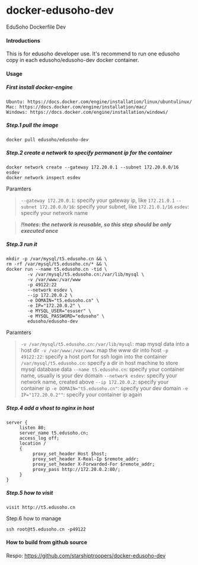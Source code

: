 # docker-edusoho-dev
EduSoho Dockerfile Dev

#### Introductions

This is for edusoho developer use.
It's recommend to run one edusoho copy in each edusoho/edusoho-dev docker container.


#### Usage

##### First install docker-engine
```
Ubuntu: https://docs.docker.com/engine/installation/linux/ubuntulinux/
Mac: https://docs.docker.com/engine/installation/mac/
Windows: https://docs.docker.com/engine/installation/windows/
```

##### Step.1 pull the image

```
docker pull edusoho/edusoho-dev
```

##### Step.2 create a network to specify permanent ip for the container

```
docker network create --gateway 172.20.0.1 --subnet 172.20.0.0/16 esdev
docker network inspect esdev
```

Paramters

> `--gateway 172.20.0.1`: specify your gateway ip, like `172.21.0.1`
> `--subnet 172.20.0.0/16`: specify your subnet, like `172.21.0.1/16`
> `esdev`: specify your network name

> ***!!notes: the network is reusable, so this step should be only executed once***

##### Step.3 run it

```
mkdir -p /var/mysql/t5.edusoho.cn && \
rm -rf /var/mysql/t5.edusoho.cn/* && \
docker run --name t5.edusoho.cn -tid \
        -v /var/mysql/t5.edusoho.cn:/var/lib/mysql \
        -v /var/www:/var/www
        -p 49122:22
        --network esdev \
        --ip 172.20.0.2 \
        -e DOMAIN="t5.edusoho.cn" \
        -e IP="172.20.0.2" \
        -e MYSQL_USER="esuser" \
        -e MYSQL_PASSWORD="edusoho" \
        edusoho/edusoho-dev
```

Paramters

> `-v /var/mysql/t5.edusoho.cn:/var/lib/mysql`: map mysql data into a host dir
> `-v /var/www:/var/www`: map the www dir into host
> `-p 49122:22`: specify a host port for ssh login into the container
> `/var/mysql/t5.edusoho.cn`: specify a dir in host machine to store mysql database data
> `--name t5.edusoho.cn`: specify your container name, usually is your dev domain
> `--network esdev`: specify your network name, created above
> `--ip 172.20.0.2`: specify your container ip
> `-e DOMAIN="t5.edusoho.cn"`: specify your dev domain
> `-e IP="172.20.0.2""`: specify your container ip again

##### Step.4 add a vhost to nginx in host

```
server {
     listen 80;
     server_name t5.edusoho.cn;
     access_log off;
     location /
     {
          proxy_set_header Host $host;
          proxy_set_header X-Real-Ip $remote_addr;
          proxy_set_header X-Forwarded-For $remote_addr;
          proxy_pass http://172.20.0.2:80/;
     }
}
```

##### Step.5 how to visit

```
visit http://t5.edusoho.cn
```

Step.6 how to manage

```
ssh root@t5.edusoho.cn -p49122
```

#### How to build from github source

Respo: https://github.com/starshiptroopers/docker-edusoho-dev